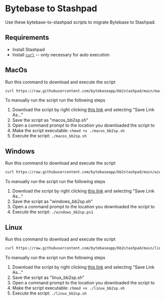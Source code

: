 # Bytebase to Stashpad

Use these bytebase-to-stashpad scripts to migrate Bytebase to Stashpad.

## Requirements

- Install Stashpad
- Install [`curl`](https://curl.se/download.html) -- only necessary for auto execution

## MacOs

Run this command to download and execute the script

```bash
curl https://raw.githubusercontent.com/bytebaseapp/bb2stashpad/main/macos_bb2sp.sh > macos_bb2sp.sh && chmod +x ./macos_bb2sp.sh && ./macos_bb2sp.sh
```

To manually run the script run the following steps

1. Download the script by right clicking [this link](https://raw.githubusercontent.com/bytebaseapp/bb2stashpad/main/macos_bb2sp.sh) and selecting "Save Link As..."
2. Save the script as "macos_bb2sp.sh"
3. Open a command prompt to the location you downloaded the script to
4. Make the script executable: `chmod +x ./macos_bb2sp.sh`
5. Execute the script: `./macos_bb2sp.sh`

## Windows

Run this command to download and execute the script

```bash
curl https://raw.githubusercontent.com/bytebaseapp/bb2stashpad/main/windows_bb2sp.ps1 > windows_bb2sp.ps1 && ./windows_bb2sp.ps1
```

To manually run the script run the following steps

1. Download the script by right clicking [this link](https://raw.githubusercontent.com/bytebaseapp/bb2stashpad/main/windows_bb2sp.sh) and selecting "Save Link As..."
2. Save the script as "windows_bb2sp.sh"
3. Open a command prompt to the location you downloaded the script to
4. Execute the script: `./windows_bb2sp.ps1`

## Linux

Run this command to download and execute the script

```bash
curl https://raw.githubusercontent.com/bytebaseapp/bb2stashpad/main/linux_bb2sp.sh > linux_bb2sp.sh && chmod +x ./linux_bb2sp.sh && ./linux_bb2sp.sh
```

To manually run the script run the following steps

1. Download the script by right clicking [this link](https://raw.githubusercontent.com/bytebaseapp/bb2stashpad/main/linux_bb2sp.sh) and selecting "Save Link As..."
2. Save the script as "linux_bb2sp.sh"
3. Open a command prompt to the location you downloaded the script to
4. Make the script executable: `chmod +x ./linux_bb2sp.sh`
5. Execute the script: `./linux_bb2sp.sh`
